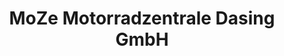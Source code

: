 ---
title: "MoZe Motorradzentrale Dasing GmbH"
url: /dasing/moze-motorradzentrale-dasing-gmbh/
shop: Motorrad
---